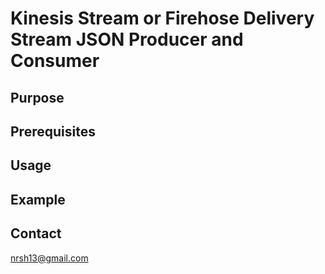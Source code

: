 # Kinesis Stream or Firehose Delivery Stream JSON Producer and Consumer

## Purpose


## Prerequisites


## Usage


## Example

## Contact
nrsh13@gmail.com
